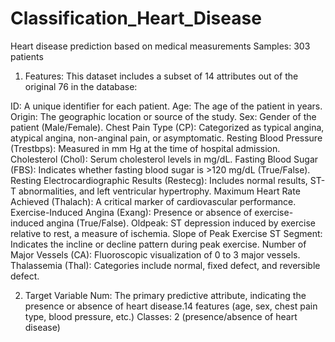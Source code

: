 # Classification_Heart_Disease
Heart disease prediction based on medical measurements  Samples: 303 patients 

1. Features: 
This dataset includes a subset of 14 attributes out of the original 76 in the database:

ID: A unique identifier for each patient.
Age: The age of the patient in years.
Origin: The geographic location or source of the study.
Sex: Gender of the patient (Male/Female).
Chest Pain Type (CP): Categorized as typical angina, atypical angina, non-anginal pain, or asymptomatic.
Resting Blood Pressure (Trestbps): Measured in mm Hg at the time of hospital admission.
Cholesterol (Chol): Serum cholesterol levels in mg/dL.
Fasting Blood Sugar (FBS): Indicates whether fasting blood sugar is >120 mg/dL (True/False).
Resting Electrocardiographic Results (Restecg): Includes normal results, ST-T abnormalities, and left ventricular hypertrophy.
Maximum Heart Rate Achieved (Thalach): A critical marker of cardiovascular performance.
Exercise-Induced Angina (Exang): Presence or absence of exercise-induced angina (True/False).
Oldpeak: ST depression induced by exercise relative to rest, a measure of ischemia.
Slope of Peak Exercise ST Segment: Indicates the incline or decline pattern during peak exercise.
Number of Major Vessels (CA): Fluoroscopic visualization of 0 to 3 major vessels.
Thalassemia (Thal): Categories include normal, fixed defect, and reversible defect.

2. Target Variable
Num: The primary predictive attribute, indicating the presence or absence of heart disease.14 features (age, sex, chest pain type, blood pressure, etc.) Classes: 2 (presence/absence of heart disease)
